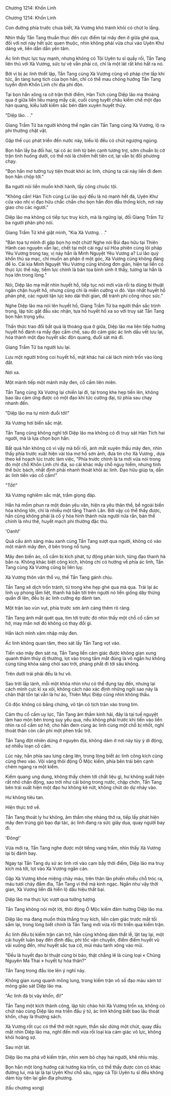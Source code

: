 




Chương 1214: Khốn Linh


Chương 1214: Khốn Linh

Con đường phía trước chưa biết, Xà Vương khó tránh khỏi có chút lo lắng.

Nhìn thấy Tần Tang thuần thục đến cực điểm tại mây đen ở giữa ghé qua, đối với nơi này hết sức quen thuộc, nhìn không phải vừa chui vào Uyên Khư dáng vẻ, liền dần dần yên tâm.

Ác linh thực lực tuy mạnh, nhưng không có Tội Uyên tu sĩ quấy rối, Tần Tang liên thủ với Xà Vương, sức tự vệ vẫn phải có, chỉ là một lát rất khó hất ra nó.

Bởi vì bị ác linh thiết lập, Tần Tang cùng Xà Vương cũng vô pháp che lấp khí tức, ẩn tàng tung tích của bọn hắn, chỉ có thể mau chóng hướng Tần Tang tuyển định Khốn Linh chi địa phi độn.

Tại bọn hắn xông ra cờ trận thời điểm, Hàn Tích cùng Diệp lão ma thoáng qua ở giữa liền liều mạng mấy cái, cuối cùng tuyết châu kiềm chế một đạo hàn quang, kiểu lưỡi kiếm sắc bén đâm xuyên huyết thủy.

"Diệp lão. . ."

Giang Trầm Tử ba người không thể ngăn cản Tần Tang cùng Xà Vương, lộ ra phi thường chật vật.

Gặp thế cục phát triển đến nước này, biểu lộ đều có chút ngượng ngùng.

Bọn hắn lấy ba đối hai, tại có ác linh từ bên cạnh tương trợ, sớm chuẩn bị cờ trận tình huống dưới, có thể nói là chiếm hết tiên cơ, lại vẫn bị đối phương chạy.

"Bọn hắn mơ tưởng tuỳ tiện thoát khỏi ác linh, chúng ta cái này liền đi đem bọn hắn chộp tới."

Ba người nói liền muốn khởi hành, lấy công chuộc tội.

"Không cần! Hàn Tích cùng Lư lão quỷ đều là nỏ mạnh hết đà, Uyên Khư cửa vào nhị vị đạo hữu chắc chắn cho bọn hắn đón đầu thống kích, nơi này giao cho các ngươi."

Diệp lão ma không có tiếp tục truy kích, mà là ngừng lại, đối Giang Trầm Tử ba người phân phó nói.

Giang Trầm Tử khẽ giật mình, "Kia Xà Vương. . ."

"Bản tọa tự mình đi gặp bọn họ một chút! Nghe nói Bùi đạo hữu tại Thiên Hành cao nguyên vẫn lạc, chết tại một cái ngự sử Hỏa phiên cùng lôi pháp Yêu Vương trong tay, vị này hẳn là Minh Nguyệt Yêu Vương a? Lư lão quỷ khốn thủ sa mạc, chỉ muốn an phận ở một góc, Xà Vương cũng không đáng để lo. Cái kia Minh Nguyệt Yêu Vương cũng không đơn giản, hiện tại liền có thực lực thế này, tiềm lực chính là bản tọa bình sinh ít thấy, tương lai hẳn là họa lớn trong lòng."

Nói, Diệp lão ma mắt nhìn huyết hồ, tiếp tục nói mới vừa rồi ta dùng bí thuật ngăn chặn huyết hồ, nhưng cũng chỉ là miễn cưỡng vì đó. Vạn nhất huyết hồ phản phệ, các ngươi tận lực kéo dài thời gian, để tránh phí công nhọc sức."

Nghe Diệp lão ma nói lên huyết hồ, Giang Trầm Tử ba người thần sắc trịnh trọng, lập tức gật đầu xác nhận, tựa hồ huyết hồ xa so với truy sát Tần Tang bọn hắn trọng yếu.

Thần thức trao đổi bất quá là thoáng qua ở giữa, Diệp lão ma liên tiếp hướng huyết hồ đánh ra mấy đạo cấm chế, sau đó cảm giác ác linh dấu vết lưu lại, hóa thành một đạo huyết sắc độn quang, đuổi sát mà đi.

Giang Trầm Tử ba người lưu lại.

Lưu một người trông coi huyết hồ, mặt khác hai cái lách mình trốn vào lòng đất.

Nơi xa.

Một mảnh tiếp một mảnh mây đen, cổ cấm liên miên.

Tần Tang cùng Xà Vương lại chiến lại đi, tại trong khe hẹp tiến lên, không bao lâu cảm ứng được có một đạo khí tức cường đại, từ phía sau chạy nhanh đến.

"Diệp lão ma tự mình đuổi tới!"

Xà Vương hơi biến sắc mặt.

Tần Tang cũng không nghĩ tới Diệp lão ma không có đi truy sát Hàn Tích hai người, mà là lựa chọn bọn hắn.

Bất quá hắn không có vì vậy mà bối rối, ánh mắt xuyên thấu mây đen, nhìn thấy phía trước xuất hiện vài tòa mơ hồ sơn ảnh, đưa tin cho Xà Vương , dựa theo kế hoạch lúc trước làm việc, "Phía trước chính là ta mới vừa nói trong đó một chỗ Khốn Linh chi địa, so cái khác mấy chỗ nguy hiểm, nhưng tình thế bức bách, nhất định phải nhanh thoát khỏi ác linh. Đạo hữu giúp ta, dẫn ác linh tiến vào cổ cấm!"

"Tốt!"

Xà Vương nghiêm sắc mặt, trầm giọng đáp.

Hắn há mồm phun ra một đoàn yêu vân, hiện ra yêu thân thể, bề ngoài biến hóa không lớn, chỉ là nhiều một tầng Thanh Lân. Bởi vậy có thể thấy được, hắn cũng không phải là cố ý hóa hình thành nửa người nửa rắn, bản thể chính là như thế, huyết mạch phi thường đặc thù.

'Oanh!'

Quả cầu ánh sáng màu xanh cùng Tần Tang sượt qua người, không có vào một mảnh mây đen, ở bên trong nổ tung.

Mây đen biến ảo, cổ cấm bị kích phát, tự động phản kích, từng đạo thanh hà bắn ra. Không khác biệt công kích, không chỉ có hướng về phía ác linh, Tần Tang cùng Xà Vương cũng bị liên lụy.

Xà Vương thôn vân thổ vụ, thế Tần Tang gánh chịu.

Tần Tang xê dịch trốn tránh, từ trong khe hẹp ghé qua mà qua. Trái lại ác linh uy phong lẫm liệt, thanh hà bắn tới trên người nó liền giống dây thừng quấn đi lên, đều bị ác linh cưỡng ép đánh tan.

Một trận lao vùn vụt, phía trước sơn ảnh càng thêm rõ ràng.

Tần Tang ánh mắt quét qua, tìm tới trước đó nhìn thấy một chỗ cổ cấm sơ hở, may mắn nơi đó không có thay đổi gì.

Hắn lách mình xâm nhập mây đen.

Ác linh không quan tâm, theo sát lấy Tần Tang vọt vào.

Tiến vào mây đen sát na, Tần Tang liền cảm giác được không gian xung quanh thâm thúy dị thường, lọt vào trong tầm mắt đúng là vô ngần hư không cùng từng khỏa sáng chói sao trời, phảng phất đi tới sâu không.

Trên dưới trái phải đều là hư vô.

Sao trời lấp lánh, mỗi một khỏa nhìn như có thể đụng tay đến, nhưng lại cách mình cực kì xa xôi, không cách nào xác định những ngôi sao này là chân thật tồn tại vẫn là hư ảo, Thiên Mục Điệp cũng nhìn không thấu.

Cô độc không có bằng chứng, vô tận cô tịch tràn vào trong tim.

Cảm thụ cổ cấm uy lực, Tần Tang âm thầm kinh hãi, đây là tại tuế nguyệt làm hao mòn bên trong suy yếu qua, nếu không phải trước khi tiến vào liền nhìn ra cổ cấm sơ hở, cho hắn đem cùng ác linh cùng một chỗ bị nhốt, nghĩ thoát thân còn cần phí một phen trắc trở.

Tần Tang đột nhiên dừng ở nguyên địa, không dám ở nơi này tùy ý di động, sợ nhiễu loạn cổ cấm.

Lúc này, hắn phía sau lưng căng lên, trong lòng biết ác linh công kích cũng cùng theo vào. Vội vàng thôi động Ô Mộc kiếm, phía bên trái bên cạnh chém ngang ra một kiếm.

Kiếm quang ung dung, không thấy chém tới chất liệu gì, hư không xuất hiện rất nhỏ chấn động, sao trời như cái bóng trong nước, chập chờn, Tần Tang bên trái xuất hiện một đạo hư không kẽ nứt, không chút do dự nhảy vào.

Hư không tiêu tan.

Hiện thực trở về.

Tần Tang thoát ly hư không, âm thầm nhẹ nhàng thở ra, tiếp lấy phát hiện mây đen trúng gió bạo đại tác, ác linh đang ra sức giãy dụa, quay người bay đi.

'Đông!'

Vừa mới ra, Tần Tang nghe được một tiếng vang trầm, nhìn thấy Xà Vương lại bị đánh bay.

Ngay tại Tần Tang dụ sử ác linh rơi vào cạm bẫy thời điểm, Diệp lão ma truy kích mà tới, lọt vào Xà Vương ngăn cản.

Gặp Xà Vương khóe miệng chảy máu, trên thân lân phiến nhiều chỗ tróc ra, máu tươi chảy đầm đìa, Tần Tang vì thế mà kinh ngạc. Ngắn như vậy thời gian, Xà Vương liền đã hiển lộ dấu hiệu thất bại.

Diệp lão ma thực lực vượt qua tưởng tượng.

Tần Tang không nói một lời, thôi động Ô Mộc kiếm đâm hướng Diệp lão ma.

Diệp lão ma đang muốn thừa thắng truy kích, liền cảm giác trước mắt tối sầm lại, trong lòng biết chính là Tần Tang mới vừa rồi thi triển qua kiếm trận.

Ác linh đều bị kiếm trận cản trở, hắn cũng không dám thất lễ, lật tay lại, một cái huyết luân bay đến đỉnh đầu, phi tốc vận chuyển, điểm điểm huyết vũ vãi xuống đến, như huyết sắc tua cờ, mùi máu tanh xông vào mũi.

"Đều là huyết đạo bí thuật cùng bí bảo, thật chẳng lẽ là cùng loại « Chủng Nguyên Ma Thai » huyết tự hóa thân?"

Tần Tang trong đầu lóe lên ý nghĩ này.

Không gian xung quanh mông lung, trong kiếm trận vô số đạo màu xám tơ mỏng giảo sát Diệp lão ma.

"Ác linh đã bị vây khốn, đi!"

Tần Tang một kích thành công, lập tức chào hỏi Xà Vương trốn xa, không có chút nào cùng Diệp lão ma triền đấu ý tứ, ác linh không biết bao lâu thoát khốn, chạy là thượng sách.

Xà Vương rốt cục có thể thở một ngụm, thần sắc dừng một chút, quay đầu mắt nhìn Diệp lão ma, nghĩ đến mới vừa rồi loại kia cảm giác vô lực, không khỏi hoảng sợ.

Sau một lát.

Diệp lão ma phá vỡ kiếm trận, nhìn xem bỏ chạy hai người, khẽ nhíu mày.

Bọn hắn một lòng hướng cái hướng kia trốn, có thể thấy được còn có khác đường lui, mà lại là tại Uyên Khư chỗ sâu, ngay cả Tội Uyên tu sĩ đều không dám tùy tiện lại gần địa phương.

(tấu chương xong)




